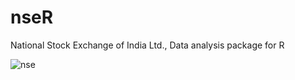 # nseR
National Stock Exchange of India Ltd., Data analysis package for R

![nse](https://cloud.githubusercontent.com/assets/16385390/20681234/fe83fb1e-b5a2-11e6-8c75-98d8b92c2966.png)

